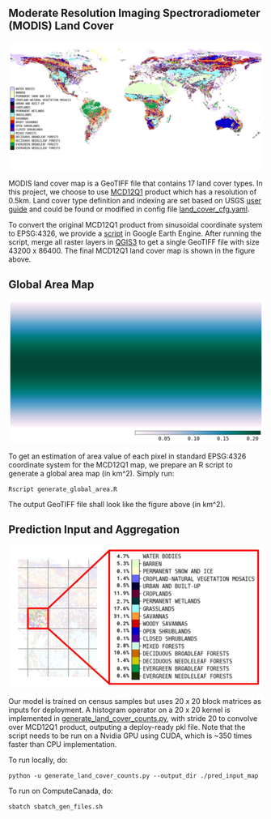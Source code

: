 ## Moderate Resolution Imaging Spectroradiometer (MODIS) Land Cover

![land_cover](../docs/source/_static/img/land_cover/land_cover.png)

MODIS land cover map is a GeoTIFF file that contains 17 land cover types. In this project, we choose to use [MCD12Q1](https://lpdaac.usgs.gov/products/mcd12q1v006/) product which has a resolution of 0.5km. Land cover type definition and indexing are set based on USGS [user guide](https://lpdaac.usgs.gov/documents/101/MCD12_User_Guide_V6.pdf) and could be found or modified in config file [land_cover_cfg.yaml](../configs/land_cover_cfg.yaml).

To convert the original MCD12Q1 product from sinusoidal coordinate system to EPSG:4326, we provide a [script](https://code.earthengine.google.com/c9df1a99efb410eb057264bed05f6578) in Google Earth Engine. After running the script, merge all raster layers in [QGIS3](https://qgis.org/en/site/) to get a single GeoTIFF file with size 43200 x 86400. The final MCD12Q1 land cover map is shown in the figure above. 

## Global Area Map

![global_map](../docs/source/_static/img/land_cover/global_area.png)

To get an estimation of area value of each pixel in standard EPSG:4326 coordinate system for the MCD12Q1 map, we prepare an R script to generate a global area map (in km^2). Simply run:
```
Rscript generate_global_area.R
```
The output GeoTIFF file shall look like the figure above (in km^2). 

## Prediction Input and Aggregation

![predict_input](../docs/source/_static/img/land_cover/predict_input_figure.jpg)

Our model is trained on census samples but uses 20 x 20 block matrices as inputs for deployment. A histogram operator on a 20 x 20 kernel is implemented in [generate_land_cover_counts.py](./generate_land_cover_counts.py), with stride 20 to convolve over MCD12Q1 product, outputing a deploy-ready pkl file. Note that the script needs to be run on a Nvidia GPU using CUDA, which is ~350 times faster than CPU implementation. 

To run locally, do:
```
python -u generate_land_cover_counts.py --output_dir ./pred_input_map
```

To run on ComputeCanada, do:
```
sbatch sbatch_gen_files.sh
```
